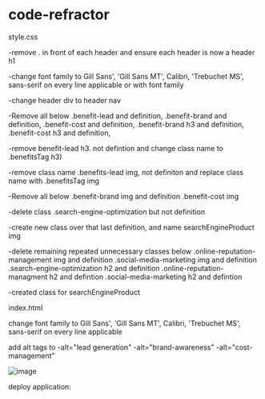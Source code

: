# code-refractor

style.css  


-remove . in front of each header and ensure each header 
is now a  header h1

-change font family to Gill Sans', 'Gill Sans MT', Calibri, 'Trebuchet MS', sans-serif 
 on every line applicable or with font family

-change header div to header nav

-Remove all below
.benefit-lead and definition, 
.benefit-brand and definition, 
.benefit-cost and definition, 
.benefit-brand h3 and definition,
.benefit-cost h3 and definition,

-remove benefit-lead h3. not defintion and change 
class name to .benefitsTag h3)

-remove class name .benefits-lead img, not definiton
and replace class name with .benefitsTag img

-Remove all below
.benefit-brand img and definition
.benefit-cost img

-delete class .search-engine-optimization but not 
definition

-create new class over that last definition, and name
searchEngineProduct img

-delete remaining repeated unnecessary classes below
.online-reputation-management img and definition
.social-media-marketing img and definition
.search-engine-optimization h2 and definition
.online-reputation-managment h2 and defintion
.social-media-marketing h2 and defintion











            
            

-created class for searchEngineProduct




index.html

change font family to Gill Sans', 'Gill Sans MT', Calibri, 'Trebuchet MS', sans-serif 
on every line applicable

add alt tags to -alt="lead generation"
                    -alt="brand-awareness"
                    -alt="cost-management"
                    

![image](https://github.com/charliem61/code-refractor/blob/main/Screen%20Shot%202021-11-02%20at%2011.35.11%20PM.png?raw=true)

                    
deploy application:
